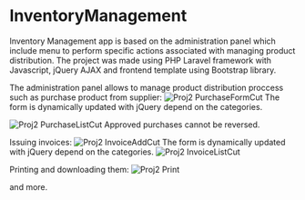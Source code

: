 # InventoryManagement
Inventory Management app is based on the administration panel which include menu to perform specific actions associated with managing product distribution.
The project was made using PHP Laravel framework with Javascript, jQuery AJAX and frontend template using Bootstrap library.


The administration panel allows to manage product distribution proccess such as purchase product from supplier:
![Proj2 PurchaseFormCut](https://github.com/bartosznurowski/InventoryManagement/assets/105807818/ecca4ee9-7d52-40c8-8f9c-de9ee22c1257)
The form is dynamically updated with jQuery depend on the categories.

![Proj2 PurchaseListCut](https://github.com/bartosznurowski/InventoryManagement/assets/105807818/f01d8682-1be8-478a-a94b-7c1be19df70b)
Approved purchases cannot be reversed.


Issuing invoices:
![Proj2 InvoiceAddCut](https://github.com/bartosznurowski/InventoryManagement/assets/105807818/1f18b4b2-680d-4597-a702-ea7081470751)
The form is dynamically updated with jQuery depend on the categories.
![Proj2 InvoiceListCut](https://github.com/bartosznurowski/InventoryManagement/assets/105807818/f2efa00b-f97b-4873-99de-f9f295b02f9f)

Printing and downloading them:
![Proj2 Print](https://github.com/bartosznurowski/InventoryManagement/assets/105807818/d837aac6-c29e-4e6d-a73d-677473d9e61d)

and more.
